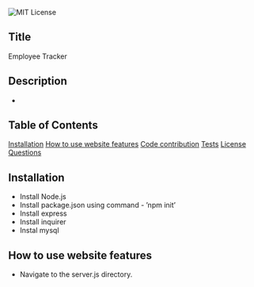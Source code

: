 ![MIT License](https://img.shields.io/badge/license-MIT-green?raw=true)  

## Title 
Employee Tracker

## Description 
- 

## Table of Contents
[Installation](#installation)
[How to use website features](#how-to-use-website-features)
[Code contribution](#code-contribution)
[Tests](#tests)
[License](#license)
[Questions](#questions)

## Installation
- Install Node.js  
- Install package.json using command - ’npm init’
- Install express
- Install inquirer
- Instal mysql

## How to use website features
- Navigate to the server.js directory.

